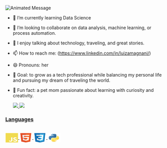 
![Animated Message](https://readme-typing-svg.herokuapp.com?font=Courier+New&size=30&duration=2000&pause=1000&color=C8A2C8center=true&vCenter=true&width=600&lines=Hi+there!+I'm+Luiza+Magnani.;Welcome+to+my+GitHub+profile.;Let's+collaborate+!+💻)

- 🌱 I’m currently learning Data Science
- 👯 I’m looking to collaborate on data analysis, machine learning, or process automation.
- 💬 I enjoy talking about technology, traveling, and great stories.
- 📫 How to reach me: (https://www.linkedin.com/in/luizamagnani/)
- 😄 Pronouns: her
- 🎯 Goal: to grow as a tech professional while balancing my personal life and pursuing my dream of traveling the world.
- 🐾 Fun fact: a pet mom passionate about learning with curiosity and creativity.

  <div>
    <a href="https://github.com/lumagnani">
      <img height="180em" src="https://github-readme-stats.vercel.app/api?username=lumagnani&show_icons=true&theme=blueberry&include_all_commits=true&countprivate=true"/>
      <img height="180em" src="https://github-readme-stats.vercel.app/api/top-langs/?username=lumagnani&layout=compact&langs_count=16&theme=blueberry"/>
  </div>

### Languages
<div style="display: inline_block"><br>
  <img align="center" alt="Rafa-Js" height="30" width="40" src="https://raw.githubusercontent.com/devicons/devicon/master/icons/javascript/javascript-plain.svg">
  <img align="center" alt="Rafa-Ts" height="30" width="40" src="https://raw.githubusercontent.com/devicons/devicon/master/icons/html5/html5-original.svg">
  <img align="center" alt="Rafa-CSS" height="30" width="40" src="https://raw.githubusercontent.com/devicons/devicon/master/icons/css3/css3-original.svg">
  <img align="center" alt="Rafa-Python" height="30" width="40" src="https://raw.githubusercontent.com/devicons/devicon/master/icons/python/python-original.svg">


